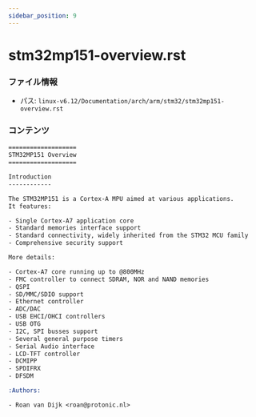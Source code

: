 ```yaml
---
sidebar_position: 9
---
```

# stm32mp151-overview.rst

### ファイル情報

- パス: `linux-v6.12/Documentation/arch/arm/stm32/stm32mp151-overview.rst`

### コンテンツ

```rst
===================
STM32MP151 Overview
===================

Introduction
------------

The STM32MP151 is a Cortex-A MPU aimed at various applications.
It features:

- Single Cortex-A7 application core
- Standard memories interface support
- Standard connectivity, widely inherited from the STM32 MCU family
- Comprehensive security support

More details:

- Cortex-A7 core running up to @800MHz
- FMC controller to connect SDRAM, NOR and NAND memories
- QSPI
- SD/MMC/SDIO support
- Ethernet controller
- ADC/DAC
- USB EHCI/OHCI controllers
- USB OTG
- I2C, SPI busses support
- Several general purpose timers
- Serial Audio interface
- LCD-TFT controller
- DCMIPP
- SPDIFRX
- DFSDM

:Authors:

- Roan van Dijk <roan@protonic.nl>

```
